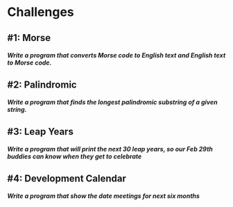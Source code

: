 # Challenges

## #1: Morse
##### Write a program that converts Morse code to English text and English text to Morse code.

## #2: Palindromic
##### Write a program that finds the longest palindromic substring of a given string.

## #3: Leap Years
##### Write a program that will print the next 30 leap years, so our Feb 29th buddies can know when they get to celebrate

## #4: Development Calendar
##### Write a program that show the date meetings for next six months